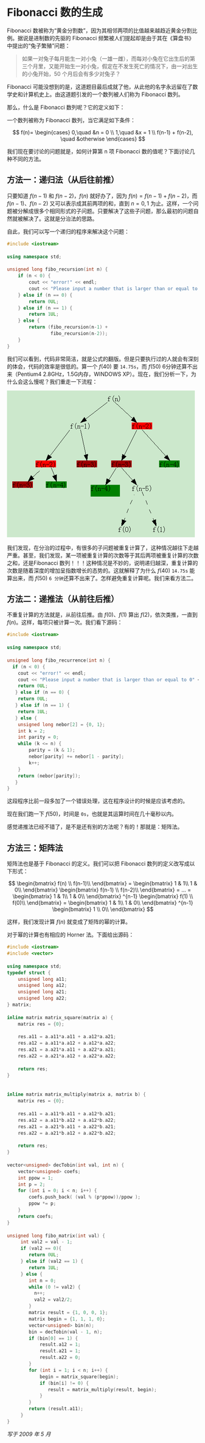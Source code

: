  # Fibonacci 数的生成
 
Fibonacci 数被称为“黄金分割数”，因为其相邻两项的比值越来越趋近黄金分割比例。据说是进制数的先驱的 Fibonacci 频繁被人们提起却是由于其在《算盘书》中提出的“兔子繁殖”问题：

> 如果一对兔子每月能生一对小兔（一雄一雌），而每对小兔在它出生后的第三个月里，又能开始生一对小兔，假定在不发生死亡的情况下，由一对出生的小兔开始，50 个月后会有多少对兔子？

Fibonacci 可能没想到的是，这道题目最后成就了他，从此他的名字永远留在了数学史和计算机史上。由这道题引发的一个数列被人们称为 Fibonacci 数列。

那么，什么是 Fibonacci 数列呢？它的定义如下：

一个数列被称为 Fibonacci 数列，当它满足如下条件：

$$
f(n)= \begin{cases}
0,\quad &n = 0 \\
1,\quad &x = 1 \\
f(n-1) + f(n-2), \quad &otherwise
\end{cases} 
$$

我们现在要讨论的问题就是，如何计算第 n 项 Fibonacci 数的值呢？下面讨论几种不同的方法。

## 方法一：递归法（从后往前推）

只要知道 $f(n-1)$ 和 $f(n-2)$，$f(n)$ 就好办了，因为 $f(n)=f(n-1)+f(n-2)$，而 $f(n-1)$、$f(n-2)$ 又可以表示成其前两项的和，直到 $n = 0,1$ 为止。这样，一个问题被分解成很多个相同形式的子问题。只要解决了这些子问题，那么最初的问题自然就被解决了。这就是分治法的思路。

自此，我们可以写一个递归的程序来解决这个问题：

```cpp
#include <iostream>

using namespace std;

unsigned long fibo_recursion(int n) {
    if (n < 0) {
        cout << "error!" << endl;
        cout << "Please input a number that is larger than or equal to 0" << endl;return 0UL;
    } else if (n == 0) {
        return 0UL;
    } else if (n == 1) {
        return 1UL;
    } else {
        return (fibo_recursion(n-1) +
                fibo_recursion(n-2));
    }
}
```

我们可以看到，代码非常简洁，就是公式的翻版。但是只要执行过的人就会有深刻的体会，代码的效率是很低的。算一个 $f(40)$ 要 `14.75s`，而 $f(50)$ 6分钟还算不出来（Pentium4 2.8GHz，1.5G内存，WINDOWS XP）。现在，我们分析一下，为什么会这么慢呢？我们重走一下流程：

![](assets/fibonacci/image-0.png)

我们发现，在分治的过程中，有很多的子问题被重复计算了，这种情况越往下走越严重。甚至，我们发现，某一项被重复计算的次数等于其后两项被重复计算的次数之和，还是Fibonacci 数列！！！这种情况是不妙的，说明递归越深，重复计算的次数是随着深度的增加呈指数增长的态势的。这就解释了为什么 $f(40)$ `14.75s` 能算出来，而 $f(50)$ `6 分钟`还算不出来了。怎样避免重复计算呢。我们来看方法二。

## 方法二：递推法（从前往后推）

不重复计算的方法就是，从前往后推。由 $f(0)$、$f(1)$ 算出 $f(2)$，依次类推，一直到 $f(n)$。这样，每项只被计算一次。我们看下源码：

```cpp
#include <iostream>

using namespace std;

unsigned long fibo_recurrence(int n) {
  if (n < 0) {
    cout << "error!" << endl;
    cout << "Please input a number that is larger than or equal to 0" << endl;
    return 0UL;
   } else if (n == 0) {
    return 0UL;
   } else if (n == 1) {
    return 1UL; 
   } else {
    unsigned long nebor[2] = {0, 1};
    int k = 2;
    int parity = 0;
    while (k <= n) {
        parity = (k & 1);
        nebor[parity] += nebor[1 - parity]; 
        k++;
    }
    return (nebor[parity]); 
   }
}
```

这段程序比前一段多加了一个错误处理，这在程序设计的时候是应该考虑的。

现在我们跑一下 $f(50)$，时间是 `0s`，也就是其运算时间在几十毫秒以内。

感觉递推法已经不错了，是不是还有别的方法呢？有的！那就是：矩阵法。

## 方法三：矩阵法

矩阵法也是基于 Fibonacci 的定义。我们可以把 Fibonacci 数列的定义改写成以下形式：

$$
\begin{bmatrix}
f(n) \\
f(n-1)\\
\end{bmatrix} =
\begin{bmatrix}
1 & 1\\
1 & 0\\
\end{bmatrix} \begin{bmatrix}
f(n-1) \\
f(n-2)\\
\end{bmatrix} = ... = \begin{bmatrix}
1 & 1\\
1 & 0\\
\end{bmatrix} ^{n-1} \begin{bmatrix}
f(1) \\
f(0)\\
\end{bmatrix} = \begin{bmatrix}
1 & 1\\
1 & 0\\
\end{bmatrix} ^{n-1} \begin{bmatrix}
1 \\
0\\
\end{bmatrix}
$$

这样，我们发现计算 $f(n)$ 就变成了矩阵的幂的计算。

对于幂的计算也有相应的 Horner 法。下面给出源码：

```cpp
#include <iostream>
#include <vector>

using namespace std;
typedef struct {
    unsigned long a11;
    unsigned long a12;
    unsigned long a21;
    unsigned long a22;
} matrix;

inline matrix matrix_square(matrix a) {
    matrix res = {0};

    res.a11 = a.a11*a.a11 + a.a12*a.a21;
    res.a12 = a.a11*a.a12 + a.a12*a.a22;
    res.a21 = a.a21*a.a11 + a.a22*a.a21;
    res.a22 = a.a21*a.a12 + a.a22*a.a22;

    return res;     
}


inline matrix matrix_multiply(matrix a, matrix b) {
    matrix res = {0};

    res.a11 = a.a11*b.a11 + a.a12*b.a21;
    res.a12 = a.a11*b.a12 + a.a12*b.a22;
    res.a21 = a.a21*b.a11 + a.a22*b.a21;
    res.a22 = a.a21*b.a12 + a.a22*b.a22;

    return res; 
}

vector<unsigned> decTobin(int val, int n) {
    vector<unsigned> coefs;
    int ppow = 1;
    int p = 2;
    for (int i = 0; i < n; i++) {
        coefs.push_back( (val % (p*ppow))/ppow );
        ppow *= p;
    }
    return coefs;
}

unsigned long fibo_matrix(int val) {
     int val2 = val - 1;
     if (val2 == 0){
        return 0UL;
     } else if (val2 == 1) {
        return 1UL;
     } else {
        int n = 0;
        while (0 != val2) {
          n++;
          val2 = val2/2;
        }
        matrix result = {1, 0, 0, 1};
        matrix begin = {1, 1, 1, 0};
        vector<unsigned> bin(n);
        bin = decTobin(val - 1, n);
        if (bin[0] == 1) {
            result.a12 = 1;
            result.a21 = 1;
            result.a22 = 0;
        }
        for (int i = 1; i < n; i++) {
            begin = matrix_square(begin);
            if (bin[i] != 0) {
               result = matrix_multiply(result, begin);  
            }
        }
        return (result.a11);
     }
}
```

*写于 2009 年 5 月*